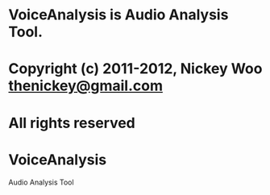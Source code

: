 #
# VoiceAnalysis is Audio Analysis Tool.
#
# Copyright (c) 2011-2012, Nickey Woo <thenickey@gmail.com>
# All rights reserved
#

VoiceAnalysis
=============

Audio Analysis Tool


